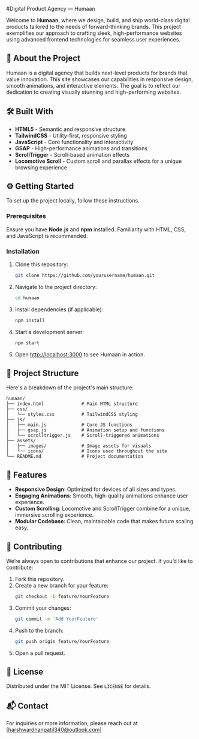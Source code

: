 
#Digital Product Agency — Humaan

Welcome to **Humaan**, where we design, build, and ship world-class digital products tailored to the needs of forward-thinking brands. This project exemplifies our approach to crafting sleek, high-performance websites using advanced frontend technologies for seamless user experiences.

## 🚀 About the Project

Humaan is a digital agency that builds next-level products for brands that value innovation. This site showcases our capabilities in responsive design, smooth animations, and interactive elements. The goal is to reflect our dedication to creating visually stunning and high-performing websites.

## 🛠️ Built With

- **HTML5** - Semantic and responsive structure
- **TailwindCSS** - Utility-first, responsive styling
- **JavaScript** - Core functionality and interactivity
- **GSAP** - High-performance animations and transitions
- **ScrollTrigger** - Scroll-based animation effects
- **Locomotive Scroll** - Custom scroll and parallax effects for a unique browsing experience

## ⚙️ Getting Started

To set up the project locally, follow these instructions.

### Prerequisites

Ensure you have **Node.js** and **npm** installed. Familiarity with HTML, CSS, and JavaScript is recommended.

### Installation

1. Clone this repository:
   ```sh
   git clone https://github.com/yourusername/humaan.git
   ```

2. Navigate to the project directory:
   ```sh
   cd humaan
   ```

3. Install dependencies (if applicable):
   ```sh
   npm install
   ```

4. Start a development server:
   ```sh
   npm start
   ```

5. Open [http://localhost:3000](http://localhost:3000) to see Humaan in action.

## 📂 Project Structure

Here's a breakdown of the project's main structure:

```
humaan/
├── index.html              # Main HTML structure
├── css/
│   └── styles.css          # TailwindCSS styling
├── js/
│   ├── main.js             # Core JS functions
│   ├── gsap.js             # Animation setup and functions
│   └── scrolltrigger.js    # Scroll-triggered animations
├── assets/
│   ├── images/             # Image assets for visuals
│   └── icons/              # Icons used throughout the site
└── README.md               # Project documentation
```

## 🎉 Features

- **Responsive Design**: Optimized for devices of all sizes and types.
- **Engaging Animations**: Smooth, high-quality animations enhance user experience.
- **Custom Scrolling**: Locomotive and ScrollTrigger combine for a unique, immersive scrolling experience.
- **Modular Codebase**: Clean, maintainable code that makes future scaling easy.

## 🤝 Contributing

We’re always open to contributions that enhance our project. If you’d like to contribute:

1. Fork this repository.
2. Create a new branch for your feature:
   ```sh
   git checkout -b feature/YourFeature
   ```
3. Commit your changes:
   ```sh
   git commit -m 'Add YourFeature'
   ```
4. Push to the branch:
   ```sh
   git push origin feature/YourFeature
   ```
5. Open a pull request.

## 📄 License

Distributed under the MIT License. See `LICENSE` for details.

## 📬 Contact

For inquiries or more information, please reach out at [harshwardhanpatil340@outlook.com]
